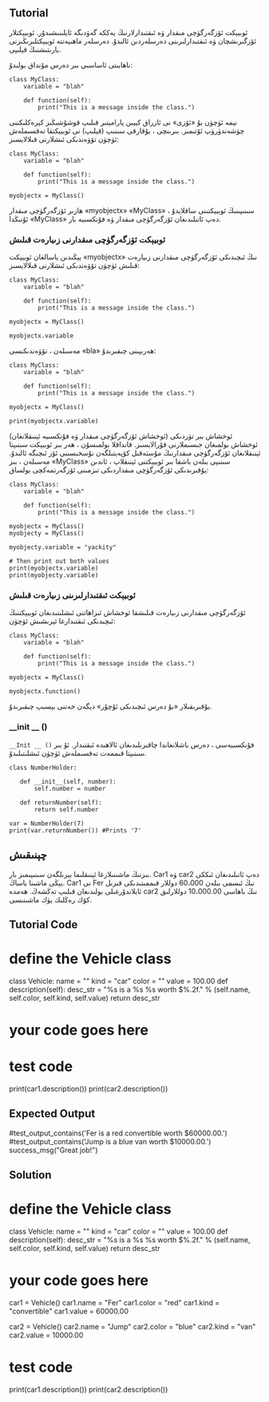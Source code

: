 Tutorial
-----------------

ئوبيېكت ئۆزگەرگۈچى مىقدار ۋە ئىقتىدارلارنىڭ يەككە گەۋدىگە ئايلىنىشىدۇر. ئوبيېكتلار ئۆزگىرىشچان ۋە ئىقتىدارلىرىنى دەرسلەردىن ئالىدۇ. دەرسلەر ماھىيەتتە ئوبيېكتلىرىڭىزنى يارىتىشنىڭ قېلىپى.

ناھايىتى ئاساسىي بىر دەرس مۇنداق بولىدۇ:

    class MyClass:
        variable = "blah"

        def function(self):
            print("This is a message inside the class.")

نېمە ئۈچۈن بۇ «ئۆزى» نى ئازراق كېيىن پارامېتىر قىلىپ قوشۇشىڭىز كېرەكلىكىنى چۈشەندۈرۈپ ئۆتىمىز.  بىرىنچى ، يۇقارقى سىنىپ (قېلىپ) نى ئوبيېكتقا تەقسىملەش ئۈچۈن تۆۋەندىكى ئىشلارنى قىلالايسىز:

    class MyClass:
        variable = "blah"

        def function(self):
            print("This is a message inside the class.")

    myobjectx = MyClass()

ھازىر ئۆزگەرگۈچى مىقدار «myobjectx» «MyClass» سىنىپىنىڭ ئوبيېكتىنى ساقلايدۇ ، ئۇنىڭدا «MyClass» دەپ ئاتىلىدىغان ئۆزگەرگۈچى مىقدار ۋە فۇنكسىيە بار.

### ئوبيېكت ئۆزگەرگۈچى مىقدارنى زىيارەت قىلىش

يېڭىدىن ياسالغان ئوبيېكت «myobjectx» نىڭ ئىچىدىكى ئۆزگەرگۈچى مىقدارنى زىيارەت قىلىش ئۈچۈن تۆۋەندىكى ئىشلارنى قىلالايسىز:

    class MyClass:
        variable = "blah"

        def function(self):
            print("This is a message inside the class.")

    myobjectx = MyClass()

    myobjectx.variable

مەسىلەن ، تۆۋەندىكىسى «bla» ھەرىپىنى چىقىرىدۇ:

    class MyClass:
        variable = "blah"

        def function(self):
            print("This is a message inside the class.")

    myobjectx = MyClass()

    print(myobjectx.variable)

ئوخشاش بىر تۈردىكى (ئوخشاش ئۆزگەرگۈچى مىقدار ۋە فۇنكسىيە ئېنىقلانغان) ئوخشاش بولمىغان جىسىملارنى قۇرالايسىز.  قانداقلا بولمىسۇن ، ھەر بىر ئوبيېكت سىنىپتا ئېنىقلانغان ئۆزگەرگۈچى مىقدارنىڭ مۇستەقىل كۆپەيتىلگەن نۇسخىسىنى ئۆز ئىچىگە ئالىدۇ.  مەسىلەن ، بىز «MyClass» سىنىپى بىلەن باشقا بىر ئوبيېكتنى ئېنىقلاپ ، ئاندىن يۇقىرىدىكى ئۆزگەرگۈچى مىقداردىكى تىزمىنى ئۆزگەرتمەكچى بولساق:

    class MyClass:
        variable = "blah"

        def function(self):
            print("This is a message inside the class.")

    myobjectx = MyClass()
    myobjecty = MyClass()

    myobjecty.variable = "yackity"

    # Then print out both values
    print(myobjectx.variable)
    print(myobjecty.variable)


### ئوبيېكت ئىقتىدارلىرىنى زىيارەت قىلىش

ئۆزگەرگۈچى مىقدارنى زىيارەت قىلىشقا ئوخشاش ئىزاھاتنى ئىشلىتىدىغان ئوبيېكتنىڭ ئىچىدىكى ئىقتىدارغا ئېرىشىش ئۈچۈن:

    class MyClass:
        variable = "blah"

        def function(self):
            print("This is a message inside the class.")

    myobjectx = MyClass()

    myobjectx.function()

يۇقىرىقىلار «بۇ دەرس ئىچىدىكى ئۇچۇر» دېگەن خەتنى بېسىپ چىقىرىدۇ.

### __init __ ()

`__Init __ ()` فۇنكسىيەسى ، دەرس باشلانغاندا چاقىرىلىدىغان ئالاھىدە ئىقتىدار.
ئۇ بىر سىنىپتا قىممەت تەقسىملەش ئۈچۈن ئىشلىتىلىدۇ.

    class NumberHolder:
       
       def __init__(self, number):
           self.number = number
           
       def returnNumber(self):
           return self.number

    var = NumberHolder(7)
    print(var.returnNumber()) #Prints '7'
    
چېنىقىش
--------

بىزنىڭ ماشىنىلارغا ئېنىقلىما بېرىلگەن سىنىپىمىز بار. Car1 ۋە car2 دەپ ئاتىلىدىغان ئىككى يېڭى ماشىنا ياساڭ.
Car1 نى Fer نىڭ ئىسمى بىلەن 60،000 دوللار قىممىتىدىكى قىزىل ئايلاندۇرغىلى بولىدىغان قىلىپ تەڭشەڭ.
ھەمدە car2 نىڭ باھاسى 10،000.00 دوللارلىق كۆك رەڭلىك يۈك ماشىنىسى.

Tutorial Code
-------------

# define the Vehicle class
class Vehicle:
    name = ""
    kind = "car"
    color = ""
    value = 100.00
    def description(self):
        desc_str = "%s is a %s %s worth $%.2f." % (self.name, self.color, self.kind, self.value)
        return desc_str
# your code goes here

# test code
print(car1.description())
print(car2.description())

Expected Output
---------------

#test_output_contains('Fer is a red convertible worth $60000.00.')
#test_output_contains('Jump is a blue van worth $10000.00.')
success_msg("Great job!")

Solution
--------

# define the Vehicle class
class Vehicle:
    name = ""
    kind = "car"
    color = ""
    value = 100.00
    def description(self):
        desc_str = "%s is a %s %s worth $%.2f." % (self.name, self.color, self.kind, self.value)
        return desc_str

# your code goes here
car1 = Vehicle()
car1.name = "Fer"
car1.color = "red"
car1.kind = "convertible"
car1.value = 60000.00

car2 = Vehicle()
car2.name = "Jump"
car2.color = "blue"
car2.kind = "van"
car2.value = 10000.00

# test code
print(car1.description())
print(car2.description())
